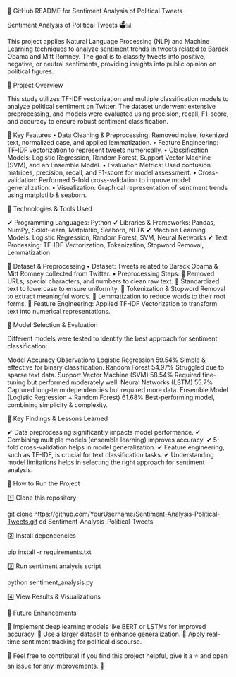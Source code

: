 📌 GitHub README for Sentiment Analysis of Political Tweets

Sentiment Analysis of Political Tweets 🗳️📊

This project applies Natural Language Processing (NLP) and Machine Learning techniques to analyze sentiment trends in tweets related to Barack Obama and Mitt Romney. The goal is to classify tweets into positive, negative, or neutral sentiments, providing insights into public opinion on political figures.

📌 Project Overview

This study utilizes TF-IDF vectorization and multiple classification models to analyze political sentiment on Twitter. The dataset underwent extensive preprocessing, and models were evaluated using precision, recall, F1-score, and accuracy to ensure robust sentiment classification.

🔹 Key Features
	•	Data Cleaning & Preprocessing: Removed noise, tokenized text, normalized case, and applied lemmatization.
	•	Feature Engineering: TF-IDF vectorization to represent tweets numerically.
	•	Classification Models: Logistic Regression, Random Forest, Support Vector Machine (SVM), and an Ensemble Model.
	•	Evaluation Metrics: Used confusion matrices, precision, recall, and F1-score for model assessment.
	•	Cross-validation: Performed 5-fold cross-validation to improve model generalization.
	•	Visualization: Graphical representation of sentiment trends using matplotlib & seaborn.

📌 Technologies & Tools Used

✔ Programming Languages: Python
✔ Libraries & Frameworks: Pandas, NumPy, Scikit-learn, Matplotlib, Seaborn, NLTK
✔ Machine Learning Models: Logistic Regression, Random Forest, SVM, Neural Networks
✔ Text Processing: TF-IDF Vectorization, Tokenization, Stopword Removal, Lemmatization

📌 Dataset & Preprocessing
	•	Dataset: Tweets related to Barack Obama & Mitt Romney collected from Twitter.
	•	Preprocessing Steps:
🔹 Removed URLs, special characters, and numbers to clean raw text.
🔹 Standardized text to lowercase to ensure uniformity.
🔹 Tokenization & Stopword Removal to extract meaningful words.
🔹 Lemmatization to reduce words to their root forms.
🔹 Feature Engineering: Applied TF-IDF Vectorization to transform text into numerical representations.

📌 Model Selection & Evaluation

Different models were tested to identify the best approach for sentiment classification:

Model	Accuracy	Observations
Logistic Regression	59.54%	Simple & effective for binary classification.
Random Forest	54.97%	Struggled due to sparse text data.
Support Vector Machine (SVM)	58.54%	Required fine-tuning but performed moderately well.
Neural Networks (LSTM)	55.7%	Captured long-term dependencies but required more data.
Ensemble Model (Logistic Regression + Random Forest)	61.68%	Best-performing model, combining simplicity & complexity.

📌 Key Findings & Lessons Learned

✔ Data preprocessing significantly impacts model performance.
✔ Combining multiple models (ensemble learning) improves accuracy.
✔ 5-fold cross-validation helps in model generalization.
✔ Feature engineering, such as TF-IDF, is crucial for text classification tasks.
✔ Understanding model limitations helps in selecting the right approach for sentiment analysis.

📌 How to Run the Project

1️⃣ Clone this repository

git clone https://github.com/YourUsername/Sentiment-Analysis-Political-Tweets.git
cd Sentiment-Analysis-Political-Tweets

2️⃣ Install dependencies

pip install -r requirements.txt

3️⃣ Run sentiment analysis script

python sentiment_analysis.py

4️⃣ View Results & Visualizations

📌 Future Enhancements

🔹 Implement deep learning models like BERT or LSTMs for improved accuracy.
🔹 Use a larger dataset to enhance generalization.
🔹 Apply real-time sentiment tracking for political discourse.

🔹 Feel free to contribute! If you find this project helpful, give it a ⭐ and open an issue for any improvements. 🚀
